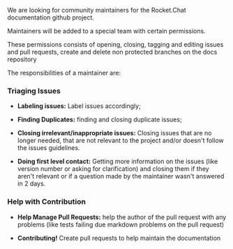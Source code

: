 We are looking for community maintainers for the Rocket.Chat documentation github project.

Maintainers will be added to a special team with certain permissions.

These permissions consists of opening, closing, tagging and editing issues and pull requests, create and delete non protected branches on the docs repository

The responsibilities of a maintainer are: 

### Triaging Issues

- **Labeling issues:** Label issues accordingly;

- **Finding Duplicates:** finding and closing duplicate issues;

- **Closing irrelevant/inappropriate issues:** Closing issues that are no longer needed, that are not relevant to the project and/or doesn't follow the issues guidelines.

- **Doing first level contact:** Getting more information on the issues (like version number or asking for clarification) and closing them if they aren't relevant or if a question made by the maintainer wasn't answered in 2 days.

### Help with Contribution

- **Help Manage Pull Requests:** help the author of the pull request with any problems (like tests failing due markdown problems on the pull request)

- **Contributing!** Create pull requests to help maintain the documentation